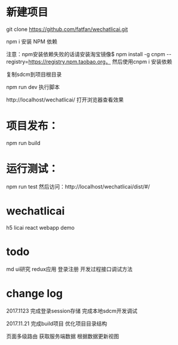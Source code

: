 # 新建项目
git clone https://github.com/fatfan/wechatlicai.git

npm i    安装 NPM 依赖

注意：npm安装依赖失败的话请安装淘宝镜像$ npm install -g cnpm --registry=https://registry.npm.taobao.org，
然后使用cnpm i 安装依赖

复制sdcm到项目根目录

npm run dev  执行脚本

http://localhost/wechatlicai/  打开浏览器查看效果

# 项目发布：
npm run build

# 运行测试：
npm run test
然后访问：http://localhost/wechatlicai/dist/#/

# wechatlicai
h5 licai react webapp demo

# todo
md ui研究
redux应用
登录注册
开发过程接口调试方法

# change log
2017.1123
完成登录session存储
完成本地sdcm开发调试

2017.11.21
完成build项目
优化项目目录结构

页面多级路由
获取服务端数据
根据数据更新视图

